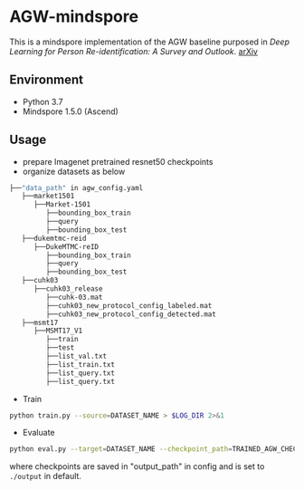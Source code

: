 # AGW-mindspore

This is a mindspore implementation of the AGW baseline purposed in *Deep Learning for Person Re-identification:  A Survey and Outlook*. [arXiv](https://arxiv.org/abs/2001.04193v2)

## Environment

- Python 3.7
- Mindspore 1.5.0 (Ascend)

## Usage

- prepare Imagenet pretrained resnet50 checkpoints
- organize datasets as below

```sh
├──"data_path" in agw_config.yaml
   ├──market1501
      ├──Market-1501
         ├──bounding_box_train
         ├──query
         ├──bounding_box_test
   ├──dukemtmc-reid
      ├──DukeMTMC-reID
         ├──bounding_box_train
         ├──query
         ├──bounding_box_test
   ├──cuhk03
      ├──cuhk03_release
         ├──cuhk-03.mat
         ├──cuhk03_new_protocol_config_labeled.mat
         ├──cuhk03_new_protocol_config_detected.mat
   ├──msmt17
      ├──MSMT17_V1
         ├──train
         ├──test
         ├──list_val.txt
         ├──list_train.txt
         ├──list_query.txt
         ├──list_query.txt
```

- Train

```sh
python train.py --source=DATASET_NAME > $LOG_DIR 2>&1
```

- Evaluate

```sh
python eval.py --target=DATASET_NAME --checkpoint_path=TRAINED_AGW_CHECKPOINTS > $LOG_DIR 2>&1
```

where checkpoints are saved in "output_path" in config and is set to `./output` in default.
